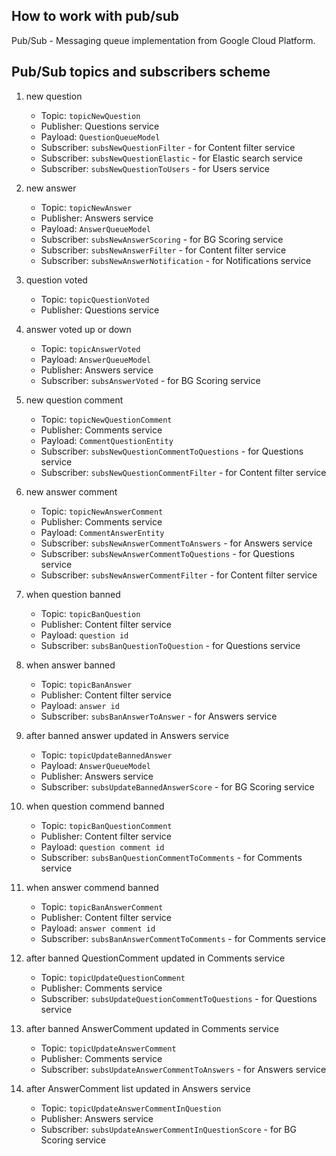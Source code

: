 ## How to work with pub/sub

Pub/Sub - Messaging queue implementation from Google Cloud Platform.

## Pub/Sub topics and subscribers scheme
1. new question
	- Topic: `topicNewQuestion`
	- Publisher: Questions service
	- Payload: `QuestionQueueModel`
	- Subscriber: `subsNewQuestionFilter` - for Content filter service
	- Subscriber: `subsNewQuestionElastic` - for Elastic search service
	- Subscriber: `subsNewQuestionToUsers` - for Users service

2. new answer
	- Topic: `topicNewAnswer`
	- Publisher: Answers service
	- Payload: `AnswerQueueModel`
	- Subscriber: `subsNewAnswerScoring` - for BG Scoring service
	- Subscriber: `subsNewAnswerFilter` - for Content filter service
	- Subscriber: `subsNewAnswerNotification` - for Notifications service
	
3. question voted
	- Topic: `topicQuestionVoted`
	- Publisher: Questions service
	
4. answer voted up or down
	- Topic: `topicAnswerVoted`
	- Payload: `AnswerQueueModel`
	- Publisher: Answers service
	- Subscriber: `subsAnswerVoted` - for BG Scoring service

5. new question comment
	- Topic: `topicNewQuestionComment`
	- Publisher: Comments service 
	- Payload: `CommentQuestionEntity`
	- Subscriber: `subsNewQuestionCommentToQuestions` - for Questions service
	- Subscriber: `subsNewQuestionCommentFilter` - for Content filter service

6. new answer comment
	- Topic: `topicNewAnswerComment`
	- Publisher: Comments service 
	- Payload: `CommentAnswerEntity`
	- Subscriber: `subsNewAnswerCommentToAnswers` - for Answers service
	- Subscriber: `subsNewAnswerCommentToQuestions` - for Questions service
	- Subscriber: `subsNewAnswerCommentFilter` - for Content filter service

7. when question banned
	- Topic: `topicBanQuestion`
	- Publisher: Content filter service
	- Payload: `question id`
	- Subscriber: `subsBanQuestionToQuestion` - for Questions service

8. when answer banned
	- Topic: `topicBanAnswer`
	- Publisher: Content filter service
	- Payload: `answer id`
	- Subscriber: `subsBanAnswerToAnswer` - for Answers service	

9. after banned answer updated in Answers service
	- Topic: `topicUpdateBannedAnswer`
	- Payload: `AnswerQueueModel`
	- Publisher: Answers service
	- Subscriber: `subsUpdateBannedAnswerScore` - for BG Scoring service

10. when question commend banned
	- Topic: `topicBanQuestionComment`
	- Publisher: Content filter service
	- Payload: `question comment id`
	- Subscriber: `subsBanQuestionCommentToComments` - for Comments service	

11. when answer commend banned
	- Topic: `topicBanAnswerComment`
	- Publisher: Content filter service
	- Payload: `answer comment id`
	- Subscriber: `subsBanAnswerCommentToComments` - for Comments service	

12. after banned QuestionComment updated in Comments service 
	- Topic: `topicUpdateQuestionComment`
	- Publisher: Comments service
	- Subscriber: `subsUpdateQuestionCommentToQuestions` - for Questions service

13. after banned AnswerComment updated in Comments service 
	- Topic: `topicUpdateAnswerComment`
	- Publisher: Comments service
	- Subscriber: `subsUpdateAnswerCommentToAnswers` - for Answers service

14. after AnswerComment list updated in Answers service 
	- Topic: `topicUpdateAnswerCommentInQuestion`
	- Publisher: Answers service
	- Subscriber: `subsUpdateAnswerCommentInQuestionScore` - for BG Scoring service
